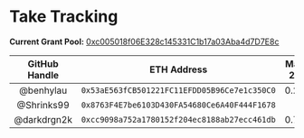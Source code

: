 # Take Tracking

**Current Grant Pool:** [0xc005018f06E328c145331C1b17a03Aba4d7D7E8c](https://etherscan.io/address/0xc005018f06E328c145331C1b17a03Aba4d7D7E8c)

| GitHub Handle | ETH Address                                  | May 26 | Jun 9 | Sep 8 | Sep 22 | Oct 6 | 
|:-------------:|:--------------------------------------------:|:------:|:-----:|:------:|:-----:|:-----:|
| @benhylau     | `0x53aE563fCB501221FC11EFDD05B96Ce7e1c350C0` |   0.28 |  0.08 |        |       |       |
| @Shrinks99    | `0x8763F4E7be6103D430FA54680Ce6A40F444F1678` |        |       |        |       |       |
| @darkdrgn2k   | `0xcc9098a752a1780152f204ec8188ab27ecc461db` |  0.74  | 0.32  |        |       |       |
